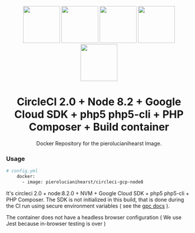 <div align="center">
  <img width="100" height="100" src="https://cdn.worldvectorlogo.com/logos/circleci.svg" />
  <img width="100" height="100" src="https://cdn.worldvectorlogo.com/logos/nodejs.svg" />
  <img width="100" height="100" src="https://cdn.worldvectorlogo.com/logos/google-cloud.svg" />
  <img width="100" height="100" src="https://cdn.worldvectorlogo.com/logos/php-1.svg" />
  <img width="100" height="100" src="https://cdn.worldvectorlogo.com/logos/composer.svg" />
  <h1>CircleCI 2.0 + Node 8.2 + Google Cloud SDK + php5 php5-cli + PHP Composer + Build container</h1>
  <p>Docker Repository for the pierolucianihearst Image.<p>
</div>

### Usage
```bash
# config.yml
    docker:
      - image: pierolucianihearst/circleci-gcp-node8
```

It's circleci 2.0 + node:8.2.0 + NVM + Google Cloud SDK + php5 php5-cli + PHP Composer. 
The SDK is not initialized in this build, that is done during the CI run using secure environment variables ( see the [gpc docs](https://circleci.com/docs/2.0/google-container-engine/) ).

The container does not have a headless browser configuration ( We use Jest because in-browser testing is over ) 